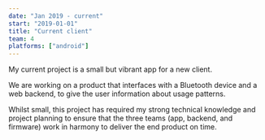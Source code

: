 ```yaml
---
date: "Jan 2019 - current"
start: "2019-01-01"
title: "Current client"
team: 4
platforms: ["android"]
---
```

My current project is a small but vibrant app for a new client.

We are working on a product that interfaces with a Bluetooth device and a web backend, to give the user information about usage patterns.

Whilst small, this project has required my strong technical knowledge and project planning to ensure that the three teams (app, backend, and firmware) work in harmony to deliver the end product on time.